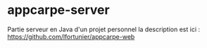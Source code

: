 # appcarpe-server

Partie serveur en Java d'un projet personnel la description est ici : https://github.com/lfortunier/appcarpe-web

